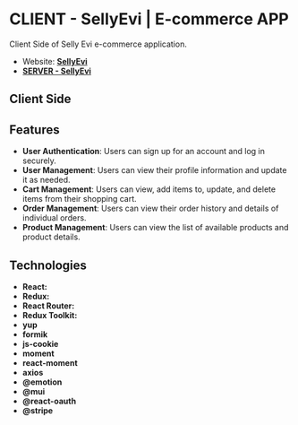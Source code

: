 # CLIENT - SellyEvi | E-commerce APP
Client Side of Selly Evi e-commerce application.
- Website: **[SellyEvi](https://sellyevi.netlify.app/home)**
- **[SERVER - SellyEvi](../sellyEvi_SERVER/README.md)**

## Client Side
## Features
- **User Authentication**: Users can sign up for an account and log in securely.
- **User Management**: Users can view their profile information and update it as needed.
- **Cart Management**: Users can view, add items to, update, and delete items from their shopping cart.
- **Order Management**: Users can view their order history and details of individual orders.
- **Product Management**: Users can view the list of available products and product details.

## Technologies
- **React:** 
- **Redux:** 
- **React Router:** 
- **Redux Toolkit:** 
- **yup**
- **formik**
- **js-cookie**
- **moment**
- **react-moment**
- **axios**
- **@emotion**
- **@mui**
- **@react-oauth**
- **@stripe**